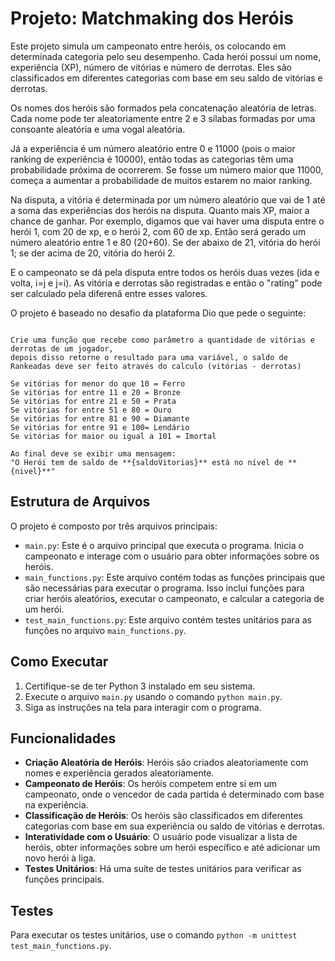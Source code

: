 # Projeto: Matchmaking dos Heróis

Este projeto simula um campeonato entre heróis, os colocando em determinada categoria pelo seu desempenho. Cada herói possui um nome, experiência (XP), número de vitórias e número de derrotas. Eles são classificados em diferentes categorias com base em seu saldo de vitórias e derrotas.

Os nomes dos heróis são formados pela concatenação aleatória de letras. Cada nome pode ter aleatoriamente entre 2 e 3 sílabas formadas por uma consoante aleatória e uma vogal aleatória.

Já a experiência é um número aleatório entre 0 e 11000 (pois o maior ranking de experiência é 10000), então todas as categorias têm uma probabilidade próxima de ocorrerem. Se fosse um número maior que 11000, começa a aumentar a probabilidade de muitos estarem no maior ranking.

Na disputa, a vitória é determinada por um número aleatório que vai de 1 até a soma das experiências dos heróis na disputa. Quanto mais XP, maior a chance de ganhar. Por exemplo, digamos que vai haver uma disputa entre o herói 1, com 20 de xp, e o herói 2, com 60 de xp. Então será gerado um número aleatório entre 1 e 80 (20+60). Se der abaixo de 21, vitória do herói 1; se der acima de 20, vitória do herói 2.

E o campeonato se dá pela disputa entre todos os heróis duas vezes (ida e volta, i=j e j=i). As vitória e derrotas são registradas e então o "rating" pode ser calculado pela diferenã entre esses valores.

O projeto é baseado no desafio da plataforma Dio que pede o seguinte:

```

Crie uma função que recebe como parâmetro a quantidade de vitórias e derrotas de um jogador,
depois disso retorne o resultado para uma variável, o saldo de Rankeadas deve ser feito através do calculo (vitórias - derrotas)

Se vitórias for menor do que 10 = Ferro
Se vitórias for entre 11 e 20 = Bronze
Se vitórias for entre 21 e 50 = Prata
Se vitórias for entre 51 e 80 = Ouro
Se vitórias for entre 81 e 90 = Diamante
Se vitórias for entre 91 e 100= Lendário
Se vitórias for maior ou igual a 101 = Imortal

Ao final deve se exibir uma mensagem:
"O Herói tem de saldo de **{saldoVitorias}** está no nível de **{nivel}**"

```

## Estrutura de Arquivos

O projeto é composto por três arquivos principais:

- `main.py`: Este é o arquivo principal que executa o programa. Inicia o campeonato e interage com o usuário para obter informações sobre os heróis.
- `main_functions.py`: Este arquivo contém todas as funções principais que são necessárias para executar o programa. Isso inclui funções para criar heróis aleatórios, executar o campeonato, e calcular a categoria de um herói.
- `test_main_functions.py`: Este arquivo contém testes unitários para as funções no arquivo `main_functions.py`.

## Como Executar

1. Certifique-se de ter Python 3 instalado em seu sistema.
2. Execute o arquivo `main.py` usando o comando `python main.py`.
3. Siga as instruções na tela para interagir com o programa.

## Funcionalidades

- **Criação Aleatória de Heróis**: Heróis são criados aleatoriamente com nomes e experiência gerados aleatoriamente.
- **Campeonato de Heróis**: Os heróis competem entre si em um campeonato, onde o vencedor de cada partida é determinado com base na experiência.
- **Classificação de Heróis**: Os heróis são classificados em diferentes categorias com base em sua experiência ou saldo de vitórias e derrotas.
- **Interatividade com o Usuário**: O usuário pode visualizar a lista de heróis, obter informações sobre um herói específico e até adicionar um novo herói à liga.
- **Testes Unitários**: Há uma suíte de testes unitários para verificar as funções principais.

## Testes

Para executar os testes unitários, use o comando `python -m unittest test_main_functions.py`.
